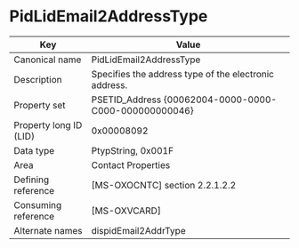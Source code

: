 # PidLidEmail2AddressType

| Key | Value |
|---|---|
| Canonical name | PidLidEmail2AddressType |
| Description | Specifies the address type of the electronic address. |
| Property set | PSETID_Address {00062004-0000-0000-C000-000000000046} |
| Property long ID (LID) | 0x00008092 |
| Data type | PtypString, 0x001F |
| Area | Contact Properties |
| Defining reference | [MS-OXOCNTC] section 2.2.1.2.2 |
| Consuming reference | [MS-OXVCARD] |
| Alternate names | dispidEmail2AddrType |
